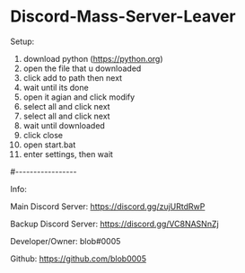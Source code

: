 # Discord-Mass-Server-Leaver

Setup:

1. download python (https://python.org)
2. open the file that u downloaded
3. click add to path then next
4. wait until its done
5. open it agian and click modify
6. select all and click next
7. select all and click next
8. wait until downloaded
9. click close
10. open start.bat
11. enter settings, then wait

#-----------------

Info:

Main Discord Server: https://discord.gg/zujURtdRwP

Backup Discord Server: https://discord.gg/VC8NASNnZj

Developer/Owner: blob#0005

Github: https://github.com/blob0005